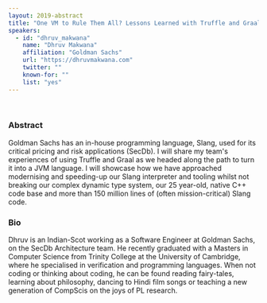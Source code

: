 ```yaml
---
layout: 2019-abstract
title: "One VM to Rule Them All? Lessons Learned with Truffle and Graal"
speakers:
  - id: "dhruv_makwana"
    name: "Dhruv Makwana"
    affiliation: "Goldman Sachs"
    url: "https://dhruvmakwana.com"
    twitter: ""
    known-for: ""
    list: "yes"
---
```


<br/>

### Abstract

Goldman Sachs has an in-house programming language, Slang, used for its critical pricing and risk applications (SecDb). I will share my team's experiences of using Truffle and Graal as we headed along the path to turn it into a JVM language. I will showcase how we have approached modernising and speeding-up our Slang interpreter and tooling whilst not breaking our complex dynamic type system, our 25 year-old, native C++ code base and more than 150 million lines of (often mission-critical) Slang code.

### Bio

Dhruv is an Indian-Scot working as a Software Engineer at Goldman Sachs, on the SecDb Architecture team. He recently graduated with a Masters in Computer Science from Trinity College at the University of Cambridge, where he specialised in verification and programming languages. When not coding or thinking about coding, he can be found reading fairy-tales, learning about philosophy, dancing to Hindi film songs or teaching a new generation of CompScis on the joys of PL research.

